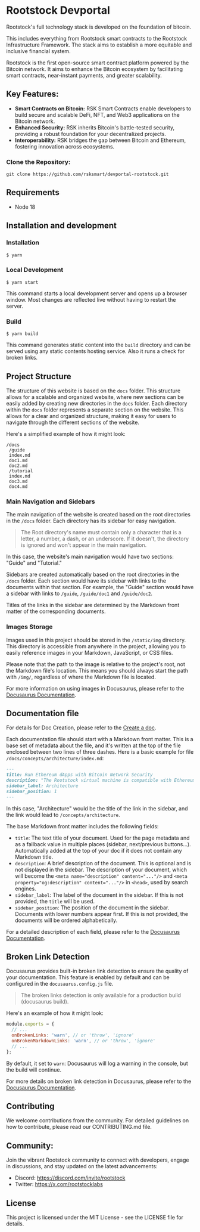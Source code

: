 # Rootstock Devportal

Rootstock's full technology stack is developed on the foundation of bitcoin. 

This includes everything from Rootstock smart contracts to the Rootstock Infrastructure Framework. The stack aims to establish a more equitable and inclusive financial system. 

Rootstock is the first open-source smart contract platform powered by the Bitcoin network. It aims to enhance the Bitcoin ecosystem by facilitating smart contracts, near-instant payments, and greater scalability.

## Key Features:

- **Smart Contracts on Bitcoin:** RSK Smart Contracts enable developers to build secure and scalable DeFi, NFT, and Web3 applications on the Bitcoin network.
- **Enhanced Security:** RSK inherits Bitcoin's battle-tested security, providing a robust foundation for your decentralized projects.
- **Interoperability:** RSK bridges the gap between Bitcoin and Ethereum, fostering innovation across ecosystems. 

### Clone the Repository:
```
git clone https://github.com/rsksmart/devportal-rootstock.git
```

## Requirements
- Node 18

## Installation and development
### Installation

```
$ yarn
```

### Local Development

```
$ yarn start
```

This command starts a local development server and opens up a browser window. Most changes are reflected live without having to restart the server.

### Build

```
$ yarn build
```

This command generates static content into the `build` directory and can be served using any static contents hosting service. Also it runs a check for broken links.

## Project Structure
The structure of this website is based on the `docs` folder. This structure allows for a scalable and organized website, where new sections can be easily added by creating new directories in the `docs` folder.
Each directory within the `docs` folder represents a separate section on the website.
This allows for a clear and organized structure, making it easy for users to navigate through the different sections of the website.

Here's a simplified example of how it might look:

```
/docs
 /guide
 index.md
 doc1.md
 doc2.md
 /tutorial
 index.md
 doc3.md
 doc4.md
```
### Main Navigation and Sidebars
The main navigation of the website is created based on the root directories in the `/docs` folder. Each directory has its sidebar for easy navigation.

> The Root directory's name must contain only a character that is a letter, a number, a dash, or an underscore. If it doesn't, the directory is ignored and won't appear in the main navigation.

In this case, the website's main navigation would have two sections: "Guide" and "Tutorial."

Sidebars are created automatically based on the root directories in the `/docs` folder. Each section would have its sidebar with links to the documents within that section. For example, the "Guide" section would have a sidebar with links to `/guide`, `/guide/doc1` and `/guide/doc2`.

Titles of the links in the sidebar are determined by the Markdown front matter of the corresponding documents.

### Images Storage

Images used in this project should be stored in the `/static/img` directory. This directory is accessible from anywhere in the project, allowing you to easily reference images in your Markdown, JavaScript, or CSS files.

Please note that the path to the image is relative to the project's root, not the Markdown file's location. This means you should always start the path with `/img/`, regardless of where the Markdown file is located.

For more information on using images in Docusaurus, please refer to the [Docusaurus Documentation](https://docusaurus.io/docs/next/markdown-features/assets).

## Documentation file
For details for Doc Creation, please refer to the [Create a doc](https://docusaurus.io/docs/create-doc).

Each documentation file should start with a Markdown front matter. This is a base set of metadata about the file, and it's written at the top of the file enclosed between two lines of three dashes. Here is a basic example for file `/docs/concepts/architecture/index.md`:

```markdown
---
title: Run Ethereum dApps with Bitcoin Network Security
description: "The Rootstock virtual machine is compatible with Ethereum Virtual machine at an opcode level."
sidebar_label: Architecture
sidebar_position: 1
---
```

In this case, "Architecture" would be the title of the link in the sidebar, and the link would lead to `/concepts/architecture`.

The base Markdown front matter includes the following fields:

- `title`: The text title of your document. Used for the page metadata and as a fallback value in multiple places (sidebar, next/previous buttons...). Automatically added at the top of your doc if it does not contain any Markdown title.
- `description`: A brief description of the document. This is optional and is not displayed in the sidebar. The description of your document, which will become the `<meta name="description" content="..."/>` and `<meta property="og:description" content="..."/>` in `<head>`, used by search engines.
- `sidebar_label`: The label of the document in the sidebar. If this is not provided, the `title` will be used.
- `sidebar_position`: The position of the document in the sidebar. Documents with lower numbers appear first. If this is not provided, the documents will be ordered alphabetically.

For a detailed description of each field, please refer to the [Docusaurus Documentation](https://docusaurus.io/docs/next/api/plugins/@docusaurus/plugin-content-docs#markdown-front-matter).

## Broken Link Detection

Docusaurus provides built-in broken link detection to ensure the quality of your documentation. This feature is enabled by default and can be configured in the `docusaurus.config.js` file.

> The broken links detection is only available for a production build (docusaurus build).

Here's an example of how it might look:

```javascript
module.exports = {
  // ...
  onBrokenLinks: 'warn', // or 'throw', 'ignore'
  onBrokenMarkdownLinks: 'warn', // or 'throw', 'ignore'
  // ...
};
```

By default, it set to `warn`: Docusaurus will log a warning in the console, but the build will continue.

For more details on broken link detection in Docusaurus, please refer to the [Docusaurus Documentation](https://docusaurus.io/docs/next/api/docusaurus-config#onBrokenLinks).

## Contributing
We welcome contributions from the community. For detailed guidelines on how to contribute, please read our CONTRIBUTING.md file. 

## Community:
Join the vibrant Rootstock community to connect with developers, engage in discussions, and stay updated on the latest advancements: 
- Discord: https://discord.com/invite/rootstock
- Twitter: https://x.com/rootstocklabs

## License
This project is licensed under the MIT License - see the LICENSE file for details.

